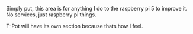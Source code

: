 Simply put, this area is for anything I do to the raspberry pi 5 to improve it. No services, just raspberry pi things.

T-Pot will have its own section because thats how I feel.
